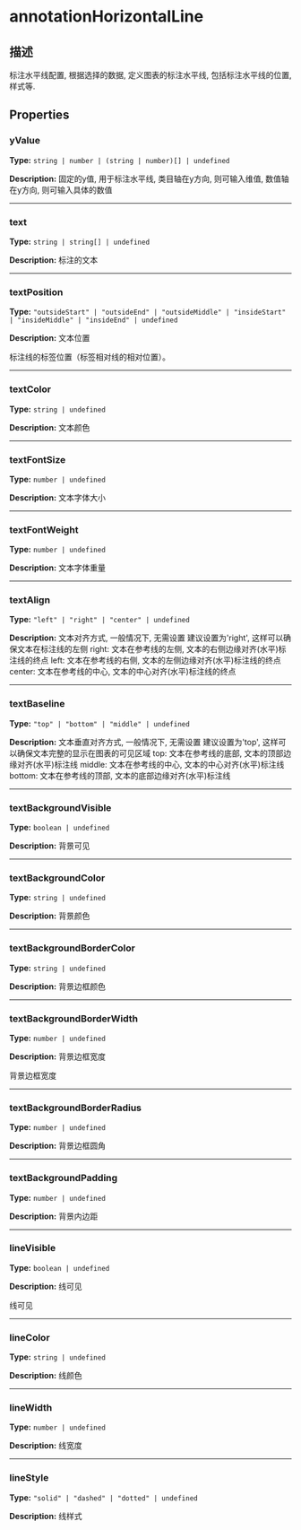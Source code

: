 # annotationHorizontalLine
## 描述
标注水平线配置, 根据选择的数据, 定义图表的标注水平线, 包括标注水平线的位置, 样式等.


## Properties

### yValue

**Type:** `string | number | (string | number)[] | undefined`

**Description:**
固定的y值, 用于标注水平线, 类目轴在y方向, 则可输入维值, 数值轴在y方向, 则可输入具体的数值

---

### text

**Type:** `string | string[] | undefined`

**Description:**
标注的文本

---

### textPosition

**Type:** `"outsideStart" | "outsideEnd" | "outsideMiddle" | "insideStart" | "insideMiddle" | "insideEnd" | undefined`

**Description:**
文本位置

标注线的标签位置（标签相对线的相对位置）。

---

### textColor

**Type:** `string | undefined`

**Description:**
文本颜色

---

### textFontSize

**Type:** `number | undefined`

**Description:**
文本字体大小

---

### textFontWeight

**Type:** `number | undefined`

**Description:**
文本字体重量

---

### textAlign

**Type:** `"left" | "right" | "center" | undefined`

**Description:**
文本对齐方式, 一般情况下, 无需设置
建议设置为'right', 这样可以确保文本在标注线的左侧
right: 文本在参考线的左侧, 文本的右侧边缘对齐(水平)标注线的终点
left: 文本在参考线的右侧, 文本的左侧边缘对齐(水平)标注线的终点
center: 文本在参考线的中心, 文本的中心对齐(水平)标注线的终点

---

### textBaseline

**Type:** `"top" | "bottom" | "middle" | undefined`

**Description:**
文本垂直对齐方式, 一般情况下, 无需设置
建议设置为'top', 这样可以确保文本完整的显示在图表的可见区域
top: 文本在参考线的底部, 文本的顶部边缘对齐(水平)标注线
middle: 文本在参考线的中心, 文本的中心对齐(水平)标注线
bottom: 文本在参考线的顶部, 文本的底部边缘对齐(水平)标注线

---

### textBackgroundVisible

**Type:** `boolean | undefined`

**Description:**
背景可见

---

### textBackgroundColor

**Type:** `string | undefined`

**Description:**
背景颜色

---

### textBackgroundBorderColor

**Type:** `string | undefined`

**Description:**
背景边框颜色

---

### textBackgroundBorderWidth

**Type:** `number | undefined`

**Description:**
背景边框宽度

背景边框宽度

---

### textBackgroundBorderRadius

**Type:** `number | undefined`

**Description:**
背景边框圆角

---

### textBackgroundPadding

**Type:** `number | undefined`

**Description:**
背景内边距

---

### lineVisible

**Type:** `boolean | undefined`

**Description:**
线可见

线可见

---

### lineColor

**Type:** `string | undefined`

**Description:**
线颜色

---

### lineWidth

**Type:** `number | undefined`

**Description:**
线宽度

---

### lineStyle

**Type:** `"solid" | "dashed" | "dotted" | undefined`

**Description:**
线样式